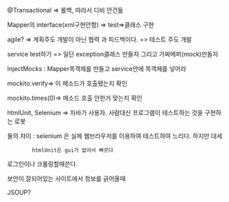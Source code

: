 

@Transactional => 롤백, 따라서 디비 안건듦

Mapper의 interface(xml구현안함) => test=>클래스 구현

agile? => 계획주도 개발이 아닌 협력 과 피드백이다. => 테스트 주도 개발

service test하기 => 일단 exception클래스 만들자 그리고 가짜메퍼(mock)만들자

InjectMocks : Mapper목객체를 만들고 service안에 목객체를 넣어라 

mockito.verify=> 이 메소드가 호출됐는지 확인

mockito.times(0)=> 메소드 호출 안한거 맞는지 확인

htmlUnit, Selenium => 자바가 사용자. 사람대신 프로그램이 테스트하는 것을 구현하는 로봇

둘의 차이 : selenium 은 실제 웹브라우저를 이용하여 테스트하여 느리다. 하지만 대세

			htmlUnit은 gui가 없어서 빠르다

로그인이나 크롤링할때쓴다.

보안이 잘되어있는 사이트에서 정보를 긁어올때

JSOUP?